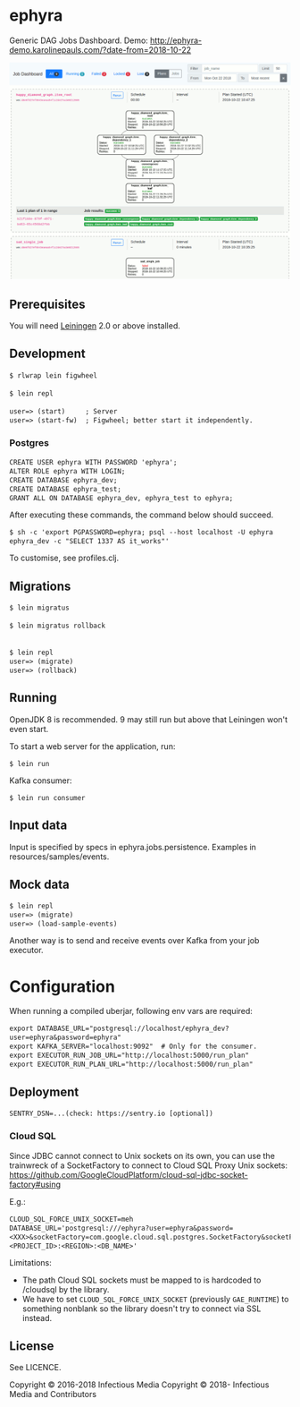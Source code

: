 # ephyra

Generic DAG Jobs Dashboard. Demo: http://ephyra-demo.karolinepauls.com/?date-from=2018-10-22

![Generic DAG Jobs Dashboard screenshots](Generic_DAG_Jobs_Dashboard.gif)


## Prerequisites

You will need [Leiningen][1] 2.0 or above installed.

[1]: https://github.com/technomancy/leiningen

## Development

    $ rlwrap lein figwheel

    $ lein repl

    user=> (start)     ; Server
    user=> (start-fw)  ; Figwheel; better start it independently.


### Postgres

    CREATE USER ephyra WITH PASSWORD 'ephyra';
    ALTER ROLE ephyra WITH LOGIN;
    CREATE DATABASE ephyra_dev;
    CREATE DATABASE ephyra_test;
    GRANT ALL ON DATABASE ephyra_dev, ephyra_test to ephyra;

After executing these commands, the command below should succeed.

    $ sh -c 'export PGPASSWORD=ephyra; psql --host localhost -U ephyra ephyra_dev -c "SELECT 1337 AS it_works"'

To customise, see profiles.clj.

## Migrations

    $ lein migratus

    $ lein migratus rollback


    $ lein repl
    user=> (migrate)
    user=> (rollback)


## Running

OpenJDK 8 is recommended. 9 may still run but above that Leiningen won't even start.

To start a web server for the application, run:

    $ lein run

Kafka consumer:

    $ lein run consumer


## Input data

Input is specified by specs in ephyra.jobs.persistence. Examples in resources/samples/events.

## Mock data

    $ lein repl
    user=> (migrate)
    user=> (load-sample-events)

Another way is to send and receive events over Kafka from your job executor.


# Configuration

When running a compiled uberjar, following env vars are required:

    export DATABASE_URL="postgresql://localhost/ephyra_dev?user=ephyra&password=ephyra"
    export KAFKA_SERVER="localhost:9092"  # Only for the consumer.
    export EXECUTOR_RUN_JOB_URL="http://localhost:5000/run_plan"
    export EXECUTOR_RUN_PLAN_URL="http://localhost:5000/run_plan"


## Deployment

    SENTRY_DSN=...(check: https://sentry.io [optional])

### Cloud SQL

Since JDBC cannot connect to Unix sockets on its own, you can use the trainwreck of a SocketFactory
to connect to Cloud SQL Proxy Unix sockets:
https://github.com/GoogleCloudPlatform/cloud-sql-jdbc-socket-factory#using

E.g.:
```
CLOUD_SQL_FORCE_UNIX_SOCKET=meh
DATABASE_URL='postgresql:///ephyra?user=ephyra&password=<XXX>&socketFactory=com.google.cloud.sql.postgres.SocketFactory&socketFactoryArg=<PROJECT_ID>:<REGION>:<DB_NAME>'
```

Limitations:

- The path Cloud SQL sockets must be mapped to is hardcoded to /cloudsql by the library.
- We have to set `CLOUD_SQL_FORCE_UNIX_SOCKET` (previously `GAE_RUNTIME`) to something nonblank so
  the library doesn't try to connect via SSL instead.


## License

See LICENCE.

Copyright © 2016-2018 Infectious Media
Copyright © 2018- Infectious Media and Contributors
